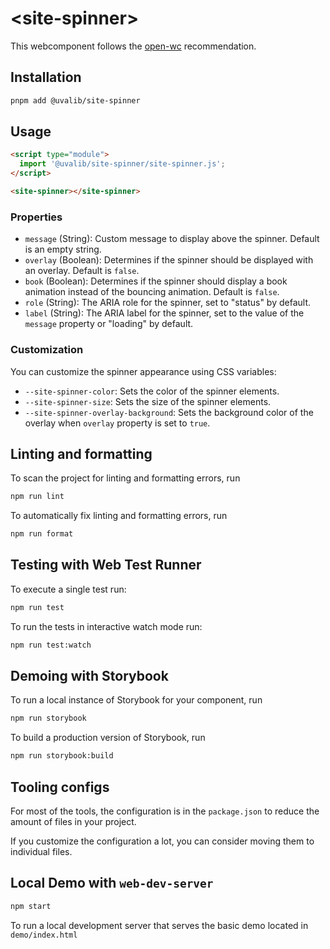 # \<site-spinner>

This webcomponent follows the [open-wc](https://github.com/open-wc/open-wc) recommendation.

## Installation

```bash
pnpm add @uvalib/site-spinner
```

## Usage

```html
<script type="module">
  import '@uvalib/site-spinner/site-spinner.js';
</script>

<site-spinner></site-spinner>
```

### Properties

- `message` (String): Custom message to display above the spinner. Default is an empty string.
- `overlay` (Boolean): Determines if the spinner should be displayed with an overlay. Default is `false`.
- `book` (Boolean): Determines if the spinner should display a book animation instead of the bouncing animation. Default is `false`.
- `role` (String): The ARIA role for the spinner, set to "status" by default.
- `label` (String): The ARIA label for the spinner, set to the value of the `message` property or "loading" by default.

### Customization

You can customize the spinner appearance using CSS variables:

- `--site-spinner-color`: Sets the color of the spinner elements.
- `--site-spinner-size`: Sets the size of the spinner elements.
- `--site-spinner-overlay-background`: Sets the background color of the overlay when `overlay` property is set to `true`.


## Linting and formatting

To scan the project for linting and formatting errors, run

```bash
npm run lint
```

To automatically fix linting and formatting errors, run

```bash
npm run format
```

## Testing with Web Test Runner

To execute a single test run:

```bash
npm run test
```

To run the tests in interactive watch mode run:

```bash
npm run test:watch
```

## Demoing with Storybook

To run a local instance of Storybook for your component, run

```bash
npm run storybook
```

To build a production version of Storybook, run

```bash
npm run storybook:build
```


## Tooling configs

For most of the tools, the configuration is in the `package.json` to reduce the amount of files in your project.

If you customize the configuration a lot, you can consider moving them to individual files.

## Local Demo with `web-dev-server`

```bash
npm start
```

To run a local development server that serves the basic demo located in `demo/index.html`
